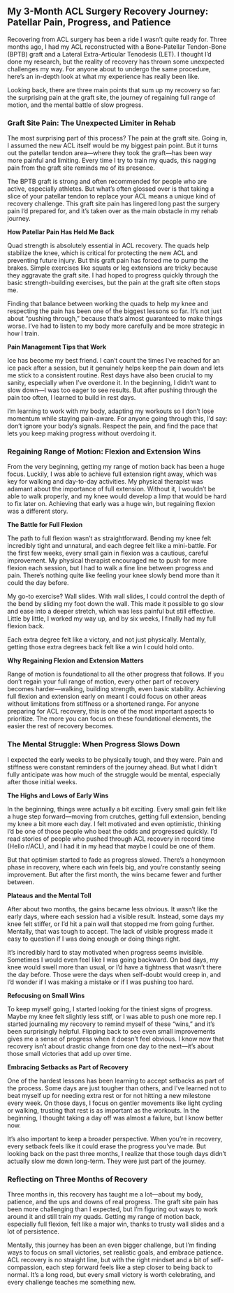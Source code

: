 ## My 3-Month ACL Surgery Recovery Journey: Patellar Pain, Progress, and Patience

Recovering from ACL surgery has been a ride I wasn’t quite ready for. Three months ago, I had my ACL reconstructed with a Bone-Patellar Tendon-Bone (BPTB) graft and a Lateral Extra-Articular Tenodesis (LET). I thought I’d done my research, but the reality of recovery has thrown some unexpected challenges my way. For anyone about to undergo the same procedure, here’s an in-depth look at what my experience has really been like.

Looking back, there are three main points that sum up my recovery so far: the surprising pain at the graft site, the journey of regaining full range of motion, and the mental battle of slow progress.

### Graft Site Pain: The Unexpected Limiter in Rehab

The most surprising part of this process? The pain at the graft site. Going in, I assumed the new ACL itself would be my biggest pain point. But it turns out the patellar tendon area—where they took the graft—has been way more painful and limiting. Every time I try to train my quads, this nagging pain from the graft site reminds me of its presence.

The BPTB graft is strong and often recommended for people who are active, especially athletes. But what’s often glossed over is that taking a slice of your patellar tendon to replace your ACL means a unique kind of recovery challenge. This graft site pain has lingered long past the surgery pain I’d prepared for, and it’s taken over as the main obstacle in my rehab journey.

**How Patellar Pain Has Held Me Back**

Quad strength is absolutely essential in ACL recovery. The quads help stabilize the knee, which is critical for protecting the new ACL and preventing future injury. But this graft pain has forced me to pump the brakes. Simple exercises like squats or leg extensions are tricky because they aggravate the graft site. I had hoped to progress quickly through the basic strength-building exercises, but the pain at the graft site often stops me.

Finding that balance between working the quads to help my knee and respecting the pain has been one of the biggest lessons so far. It’s not just about “pushing through,” because that’s almost guaranteed to make things worse. I’ve had to listen to my body more carefully and be more strategic in how I train.

**Pain Management Tips that Work**

Ice has become my best friend. I can’t count the times I’ve reached for an ice pack after a session, but it genuinely helps keep the pain down and lets me stick to a consistent routine. Rest days have also been crucial to my sanity, especially when I’ve overdone it. In the beginning, I didn’t want to slow down—I was too eager to see results. But after pushing through the pain too often, I learned to build in rest days.

I’m learning to work with my body, adapting my workouts so I don’t lose momentum while staying pain-aware. For anyone going through this, I’d say: don’t ignore your body’s signals. Respect the pain, and find the pace that lets you keep making progress without overdoing it.

### Regaining Range of Motion: Flexion and Extension Wins

From the very beginning, getting my range of motion back has been a huge focus. Luckily, I was able to achieve full extension right away, which was key for walking and day-to-day activities. My physical therapist was adamant about the importance of full extension. Without it, I wouldn’t be able to walk properly, and my knee would develop a limp that would be hard to fix later on. Achieving that early was a huge win, but regaining flexion was a different story.

**The Battle for Full Flexion**

The path to full flexion wasn’t as straightforward. Bending my knee felt incredibly tight and unnatural, and each degree felt like a mini-battle. For the first few weeks, every small gain in flexion was a cautious, careful improvement. My physical therapist encouraged me to push for more flexion each session, but I had to walk a fine line between progress and pain. There’s nothing quite like feeling your knee slowly bend more than it could the day before.

My go-to exercise? Wall slides. With wall slides, I could control the depth of the bend by sliding my foot down the wall. This made it possible to go slow and ease into a deeper stretch, which was less painful but still effective. Little by little, I worked my way up, and by six weeks, I finally had my full flexion back.

Each extra degree felt like a victory, and not just physically. Mentally, getting those extra degrees back felt like a win I could hold onto.

**Why Regaining Flexion and Extension Matters**

Range of motion is foundational to all the other progress that follows. If you don’t regain your full range of motion, every other part of recovery becomes harder—walking, building strength, even basic stability. Achieving full flexion and extension early on meant I could focus on other areas without limitations from stiffness or a shortened range. For anyone preparing for ACL recovery, this is one of the most important aspects to prioritize. The more you can focus on these foundational elements, the easier the rest of recovery becomes.

### The Mental Struggle: When Progress Slows Down

I expected the early weeks to be physically tough, and they were. Pain and stiffness were constant reminders of the journey ahead. But what I didn’t fully anticipate was how much of the struggle would be mental, especially after those initial weeks.

**The Highs and Lows of Early Wins**

In the beginning, things were actually a bit exciting. Every small gain felt like a huge step forward—moving from crutches, getting full extension, bending my knee a bit more each day. I felt motivated and even optimistic, thinking I’d be one of those people who beat the odds and progressed quickly. I’d read stories of people who pushed through ACL recovery in record time (Hello r/ACL), and I had it in my head that maybe I could be one of them.

But that optimism started to fade as progress slowed. There’s a honeymoon phase in recovery, where each win feels big, and you’re constantly seeing improvement. But after the first month, the wins became fewer and further between.

**Plateaus and the Mental Toll**

After about two months, the gains became less obvious. It wasn’t like the early days, where each session had a visible result. Instead, some days my knee felt stiffer, or I’d hit a pain wall that stopped me from going further. Mentally, that was tough to accept. The lack of visible progress made it easy to question if I was doing enough or doing things right.

It’s incredibly hard to stay motivated when progress seems invisible. Sometimes I would even feel like I was going backward. On bad days, my knee would swell more than usual, or I’d have a tightness that wasn’t there the day before. Those were the days when self-doubt would creep in, and I’d wonder if I was making a mistake or if I was pushing too hard.

**Refocusing on Small Wins**

To keep myself going, I started looking for the tiniest signs of progress. Maybe my knee felt slightly less stiff, or I was able to push one more rep. I started journaling my recovery to remind myself of these “wins,” and it’s been surprisingly helpful. Flipping back to see even small improvements gives me a sense of progress when it doesn’t feel obvious. I know now that recovery isn’t about drastic change from one day to the next—it’s about those small victories that add up over time.

**Embracing Setbacks as Part of Recovery**

One of the hardest lessons has been learning to accept setbacks as part of the process. Some days are just tougher than others, and I’ve learned not to beat myself up for needing extra rest or for not hitting a new milestone every week. On those days, I focus on gentler movements like light cycling or walking, trusting that rest is as important as the workouts. In the beginning, I thought taking a day off was almost a failure, but I know better now.

It’s also important to keep a broader perspective. When you’re in recovery, every setback feels like it could erase the progress you’ve made. But looking back on the past three months, I realize that those tough days didn’t actually slow me down long-term. They were just part of the journey.

### Reflecting on Three Months of Recovery

Three months in, this recovery has taught me a lot—about my body, patience, and the ups and downs of real progress. The graft site pain has been more challenging than I expected, but I’m figuring out ways to work around it and still train my quads. Getting my range of motion back, especially full flexion, felt like a major win, thanks to trusty wall slides and a lot of persistence.

Mentally, this journey has been an even bigger challenge, but I’m finding ways to focus on small victories, set realistic goals, and embrace patience. ACL recovery is no straight line, but with the right mindset and a bit of self-compassion, each step forward feels like a step closer to being back to normal. It’s a long road, but every small victory is worth celebrating, and every challenge teaches me something new.
